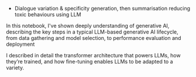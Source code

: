 * Dialogue variation & specificity generation, then summarisation reducing toxic behaviours using LLM

In this notebook, I've shown deeply understanding of generative AI, describing the key steps in a typical LLM-based generative AI lifecycle, from data gathering and model selection, to performance evaluation and deployment

I described in detail the transformer architecture that powers LLMs, how they’re trained, and how fine-tuning enables LLMs to be adapted to a variety.
